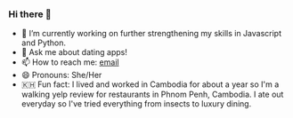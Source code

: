 ### Hi there 👋

- 🔭 I’m currently working on further strengthening my skills in Javascript and Python. 
- 💬 Ask me about dating apps! 
- 📫 How to reach me: [email](ksry@alumni.stanford.edu)
- 😄 Pronouns: She/Her
- 🇰🇭 Fun fact: I lived and worked in Cambodia for about a year so I'm a walking yelp review for restaurants in Phnom Penh, Cambodia. I ate out everyday so I've tried everything from insects to luxury dining. 
